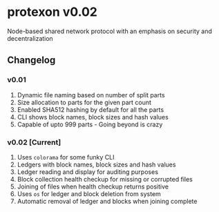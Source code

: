 # protexon v0.02
Node-based shared network protocol with an emphasis on security and decentralization

## Changelog

### v0.01
1. Dynamic file naming based on number of split parts
2. Size allocation to parts for the given part count
3. Enabled SHA512 hashing by default for all the parts
4. CLI shows block names, block sizes and hash values
5. Capable of upto 999 parts - Going beyond is crazy

### v0.02 [Current]
1. Uses `colorama` for some funky CLI
2. Ledgers with block names, block sizes and hash values
3. Ledger reading and display for auditing purposes
4. Block collection health checkup for missing or corrupted files
5. Joining of files when health checkup returns positive
6. Uses `os` for ledger and block deletion from system
7. Automatic removal of ledger and blocks when joining complete
